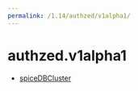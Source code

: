 ```yaml
---
permalink: /1.14/authzed/v1alpha1/
---
```


# authzed.v1alpha1



* [spiceDBCluster](spiceDBCluster.md)